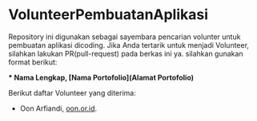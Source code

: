 # VolunteerPembuatanAplikasi
Repository ini digunakan sebagai sayembara pencarian volunter untuk pembuatan aplikasi dicoding. Jika Anda tertarik untuk menjadi Volunteer, silahkan lakukan PR(pull-request) pada berkas ini ya. silahkan gunakan format berikut:


**\* Nama Lengkap, [Nama Portofolio](Alamat Portofolio)**



Berikut daftar Volunteer yang diterima:

* Oon Arfiandi, [oon.or.id](oon.or.id).
